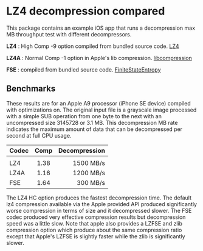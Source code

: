 LZ4 decompression compared
=============================

This package contains an example iOS app that runs a decompression max MB throughput test with different decompressors.

__LZ4__ : High Comp -9 option compiled from bundled source code. [LZ4](https://github.com/lz4/lz4)

__LZ4A__ : Normal Comp -1 option in Apple's lib compression. [libcompression](https://developer.apple.com/documentation/compression/data_compression)

__FSE__ : compiled from bundled source code. [FiniteStateEntropy](https://github.com/Cyan4973/FiniteStateEntropy)

Benchmarks
-------------------------

These results are for an Apple A9 processor (iPhone SE device) compiled with optimizations on. The original input file is a grayscale image processed with a simple SUB operation from one byte to the next with an uncompressed size 3145728 or 3.1 MB. This decompression MB rate indicates the maximum amount of data that can be decompressed per second at full CPU usage.

| Codec | Comp   | Decompression |
| ----- |:------:| -------------:|
|       |        |               |
| LZ4   |  1.38  |  1500 MB/s    |
| LZ4A  |  1.16  |  1200 MB/s    |
| FSE   |  1.64  |   300 MB/s    |

The LZ4 HC option produces the fastest decompression time. The default lz4 compression available via the Apple provided API produced significantly worse compression in terms of size and it decompressed slower. The FSE codec produced very effective compression results but decompression speed was a little slow. Note that apple also provides a LZFSE and zlib compression option which produce about the same compression ratio except that Apple's LZFSE is slightly faster while the zlib is significantly slower.
